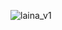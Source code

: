 ![laina_v1](https://github.com/Laina-Protocol/.github/assets/84379059/a39f08c8-02c7-4468-844b-34f2dfb288b5)
